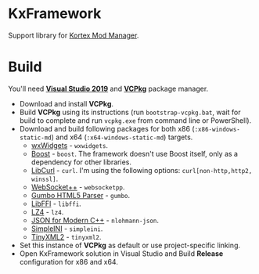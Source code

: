# KxFramework
Support library for [Kortex Mod Manager](https://github.com/KerberX/Kortex-Mod-Manager).

# Build
You'll need [**Visual Studio 2019**](https://visualstudio.microsoft.com/) and [**VCPkg**](https://github.com/microsoft/vcpkg) package manager.

- Download and install **VCPkg**.
- Build **VCPkg** using its instructions (run `bootstrap-vcpkg.bat`, wait for build to complete and run `vcpkg.exe` from command line or PowerShell).
- Download and build following packages for both x86 (`:x86-windows-static-md`) and x64 (`:x64-windows-static-md`) targets.
	- [wxWidgets](https://www.wxwidgets.org) - `wxwidgets`.
	- [Boost](https://www.boost.org) - `boost`. The framework doesn't use Boost itself, only as a dependency for other libraries.
	- [LibCurl](https://curl.haxx.se) - `curl`. I'm using the following options: `curl[non-http,http2, winssl]`.
	- [WebSocket++](https://github.com/zaphoyd/websocketpp) - `websocketpp`.
	- [Gumbo HTML5 Parser](https://github.com/google/gumbo-parser) - `gumbo`.
	- [LibFFI](https://github.com/libffi/libffi) - `libffi`.
	- [LZ4](https://github.com/lz4/lz4) - `lz4`.
	- [JSON for Modern C++](https://github.com/nlohmann/json) - `nlohmann-json`.
	- [SimpleINI](https://github.com/brofield/simpleini) - `simpleini`.
	- [TinyXML2](https://github.com/leethomason/tinyxml2) - `tinyxml2`.
- Set this instance of **VCPkg** as default or use project-specific linking.
- Open KxFramework solution in Visual Studio and Build **Release** configuration for x86 and x64. 

